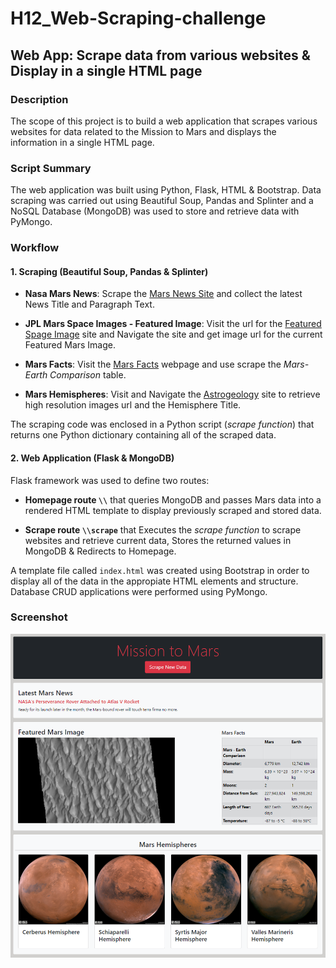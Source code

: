 # H12_Web-Scraping-challenge
## Web App: Scrape data from various websites & Display in a single HTML page

### Description
The scope of this project is to build a web application that scrapes various websites for data related to the Mission to Mars and displays the information in a single HTML page.


### Script Summary
The web application was built using Python, Flask, HTML & Bootstrap. Data scraping was carried out using Beautiful Soup, Pandas and Splinter and a NoSQL Database (MongoDB) was used to store and retrieve data with PyMongo. 


### Workflow

#### 1. Scraping (Beautiful Soup, Pandas & Splinter)

  + **Nasa Mars News**: Scrape the [Mars News Site](https://redplanetscience.com/) and collect the latest News Title and Paragraph Text.

  + **JPL Mars Space Images - Featured Image**: Visit the url for the [Featured Spage Image](https://spaceimages-mars.com/) site and Navigate the site and get image url for the current Featured Mars Image.

  + **Mars Facts**: Visit the [Mars Facts](https://galaxyfacts-mars.com/) webpage and use scrape the *Mars-Earth Comparison* table. 

  + **Mars Hemispheres**: Visit and Navigate the [Astrogeology](https://marshemispheres.com/) site to retrieve high resolution images url and the Hemisphere Title.

  The scraping code was enclosed in a Python script (*scrape function*) that returns one Python dictionary containing all of the scraped data.
  
#### 2. Web Application (Flask & MongoDB)

Flask framework was used to define two routes:

  + **Homepage route `\\`** that queries MongoDB and passes Mars data into a rendered HTML template to display previously scraped and stored data. 

  + **Scrape route `\\scrape`** that Executes the *scrape function* to scrape websites and retrieve current data, Stores the returned values in MongoDB & Redirects to Homepage.

A template file called `index.html` was created using Bootstrap in order to display all of the data in the appropiate HTML elements and structure. Database CRUD applications were performed using PyMongo.

### Screenshot
![WebApp_Screenshot](MissionToMars/Images/WebApp_Screenshot.png)